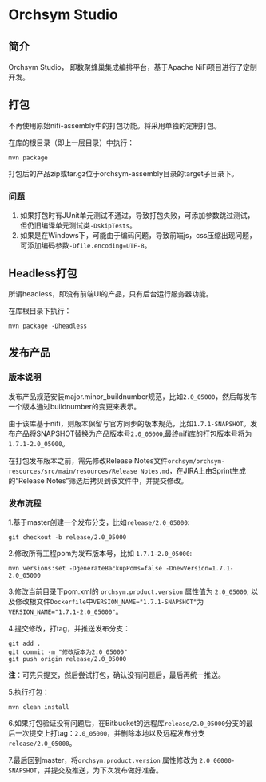 # Orchsym Studio

## 简介

Orchsym Studio， 即数聚蜂巢集成编排平台，基于Apache NiFi项目进行了定制开发。

## 打包

不再使用原始nifi-assembly中的打包功能。将采用单独的定制打包。

在库的根目录（即上一层目录）中执行：

```
mvn package
```

打包后的产品zip或tar.gz位于orchsym-assembly目录的target子目录下。

### 问题

1. 如果打包时有JUnit单元测试不通过，导致打包失败，可添加参数跳过测试，但仍旧编译单元测试类`-DskipTests`。
2. 如果是在Windows下，可能由于编码问题，导致前端js，css压缩出现问题，可添加编码参数`-Dfile.encoding=UTF-8`。

## Headless打包

所谓headless，即没有前端UI的产品，只有后台运行服务器功能。

在库根目录下执行：

```
mvn package -Dheadless
```

## 发布产品

### 版本说明
发布产品规范安装major.minor_buildnumber规范，比如`2.0_05000`，然后每发布一个版本通过buildnumber的变更来表示。


由于该库基于nifi，则版本保留与官方同步的版本规范，比如`1.7.1-SNAPSHOT`。发布产品将SNAPSHOT替换为产品版本号`2.0_05000`,最终nifi库的打包版本号将为`1.7.1-2.0_05000`。

在打包发布版本之前，需先修改Release Notes文件`orchsym/orchsym-resources/src/main/resources/Release Notes.md`，在JIRA上由Sprint生成的“Release Notes”筛选后拷贝到该文件中，并提交修改。

### 发布流程
1.基于master创建一个发布分支，比如`release/2.0_05000`:

```
git checkout -b release/2.0_05000
```

2.修改所有工程pom为发布版本号，比如 `1.7.1-2.0_05000`:

```
mvn versions:set -DgenerateBackupPoms=false -DnewVersion=1.7.1-2.0_05000
```

3.修改当前目录下pom.xml的 `orchsym.product.version` 属性值为 `2.0_05000`; 以及修改根文件`Dockerfile`中`VERSION_NAME="1.7.1-SNAPSHOT"`为`VERSION_NAME="1.7.1-2.0_05000"`。

4.提交修改，打tag，并推送发布分支：

```
git add .
git commit -m "修改版本为2.0_05000"
git push origin release/2.0_05000
```

**注**：可先只提交，然后尝试打包，确认没有问题后，最后再统一推送。

5.执行打包：

```
mvn clean install
```

6.如果打包验证没有问题后，在Bitbucket的远程库`release/2.0_05000`分支的最后一次提交上打tag：`2.0_05000`，并删除本地以及远程发布分支`release/2.0_05000`。

7.最后回到master，将`orchsym.product.version` 属性修改为 `2.0_06000-SNAPSHOT`，并提交及推送，为下次发布做好准备。
